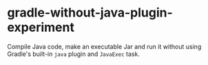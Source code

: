 # gradle-without-java-plugin-experiment

Compile Java code, make an executable Jar and run it without using Gradle's built-in `java` plugin and `JavaExec` task.
